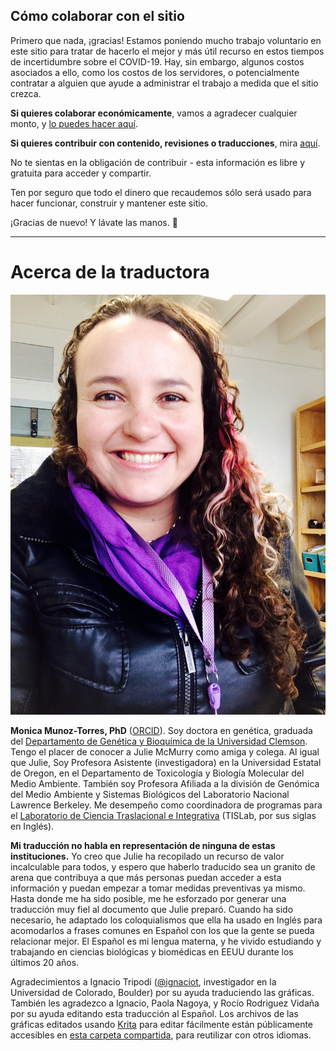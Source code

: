 ## Cómo colaborar con el sitio

Primero que nada, ¡gracias! Estamos poniendo mucho trabajo voluntario en este sitio para tratar de hacerlo el mejor y más útil recurso en estos tiempos de incertidumbre sobre el COVID-19. Hay, sin embargo, algunos costos asociados a ello, como los costos de los servidores, o potencialmente contratar a alguien que ayude a administrar el trabajo a medida que el sitio crezca.

**Si quieres colaborar económicamente**, vamos a agradecer cualquier monto, y [lo puedes hacer aquí](https://opencollective.com/flattenthecurve).

**Si quieres contribuir con contenido, revisiones o traducciones**, mira [aquí](https://github.com/flattenthecurve/guide/#how-to-contribute).

No te sientas en la obligación de contribuir - esta información es libre y gratuita para acceder y compartir.

Ten por seguro que todo el dinero que recaudemos sólo será usado para hacer funcionar, construir y mantener este sitio.

¡Gracias de nuevo! Y lávate las manos. 🙂

----

# Acerca de la traductora

![Retrato de Monica Munoz-Torres](/images/es/Munoz-Torres.jpg)

**Monica Munoz-Torres, PhD** ([ORCID](https://orcid.org/0000-0001-8430-6039)). Soy doctora en genética, graduada del [Departamento de Genética y Bioquímica de la Universidad Clemson](https://www.clemson.edu/science/departments/genetics-biochemistry/). Tengo el placer de conocer a Julie McMurry como amiga y colega. Al igual que Julie, Soy Profesora Asistente (investigadora) en la Universidad Estatal de Oregon, en el Departamento de Toxicología y Biología Molecular del Medio Ambiente. También soy Profesora Afiliada a la división de Genómica del Medio Ambiente y Sistemas Biológicos del Laboratorio Nacional Lawrence Berkeley. Me desempeño como coordinadora de programas para el [Laboratorio de Ciencia Traslacional e Integrativa](http://tislab.org) (TISLab, por sus siglas en Inglés).

**Mi traducción no habla en representación de ninguna de estas instituciones.** Yo creo que Julie ha recopilado un recurso de valor incalculable para todos, y espero que haberlo traducido sea un granito de arena que contribuya a que más personas puedan acceder a esta información y puedan empezar a tomar medidas preventivas ya mismo.
Hasta donde me ha sido posible, me he esforzado por generar una traducción muy fiel al documento que Julie preparó. Cuando ha sido necesario, he adaptado los coloquialismos que ella ha usado en Inglés para acomodarlos a frases comunes en Español con los que la gente se pueda relacionar mejor. El Español es mi lengua materna, y he vivido estudiando y trabajando en ciencias biológicas y biomédicas en EEUU durante los últimos 20 años.

Agradecimientos a Ignacio Tripodi ([@ignaciot](https://twitter.com/ignaciot), investigador en la Universidad de Colorado, Boulder) por su ayuda traduciendo las gráficas. También les agradezco a Ignacio, Paola Nagoya, y Rocío Rodriguez Vidaña por su ayuda editando esta traducción al Español. Los archivos de las gráficas editados usando [Krita](https://krita.org/es/#) para editar fácilmente están públicamente accesibles en [esta carpeta compartida](https://t.co/pQF2NTsq6J?amp=1), para reutilizar con otros idiomas.
